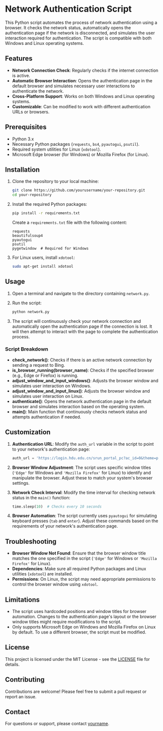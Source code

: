 # Network Authentication Script

This Python script automates the process of network authentication using a browser. It checks the network status, automatically opens the authentication page if the network is disconnected, and simulates the user interaction required for authentication. The script is compatible with both Windows and Linux operating systems.

## Features

- **Network Connection Check**: Regularly checks if the internet connection is active.
- **Automatic Browser Interaction**: Opens the authentication page in the default browser and simulates necessary user interactions to authenticate the network.
- **Cross-Platform Support**: Works on both Windows and Linux operating systems.
- **Customizable**: Can be modified to work with different authentication URLs or browsers.

## Prerequisites

- Python 3.x
- Necessary Python packages (`requests`, `bs4`, `pyautogui`, `psutil`).
- Required system utilities for Linux (`xdotool`).
- Microsoft Edge browser (for Windows) or Mozilla Firefox (for Linux).

## Installation

1. Clone the repository to your local machine:

    ```bash
    git clone https://github.com/yourusername/your-repository.git
    cd your-repository
    ```

2. Install the required Python packages:

    ```bash
    pip install -r requirements.txt
    ```

    Create a `requirements.txt` file with the following content:

    ```plaintext
    requests
    beautifulsoup4
    pyautogui
    psutil
    pygetwindow  # Required for Windows
    ```

3. For Linux users, install `xdotool`:

    ```bash
    sudo apt-get install xdotool
    ```

## Usage

1. Open a terminal and navigate to the directory containing `network.py`.

2. Run the script:

    ```bash
    python network.py
    ```

3. The script will continuously check your network connection and automatically open the authentication page if the connection is lost. It will then attempt to interact with the page to complete the authentication process.

### Script Breakdown

- **check_network()**: Checks if there is an active network connection by sending a request to Bing.
- **is_browser_running(browser_name)**: Checks if the specified browser (e.g., Edge or Firefox) is running.
- **adjust_window_and_input_windows()**: Adjusts the browser window and simulates user interaction on Windows.
- **adjust_window_and_input_linux()**: Adjusts the browser window and simulates user interaction on Linux.
- **authenticate()**: Opens the network authentication page in the default browser and simulates interaction based on the operating system.
- **main()**: Main function that continuously checks network status and attempts authentication if needed.

## Customization

1. **Authentication URL**: Modify the `auth_url` variable in the script to point to your network's authentication page:

    ```python
    auth_url = 'https://login.hdu.edu.cn/srun_portal_pc?ac_id=0&theme=pro'
    ```

2. **Browser Window Adjustment**: The script uses specific window titles (`'Edge'` for Windows and `'Mozilla Firefox'` for Linux) to identify and manipulate the browser. Adjust these to match your system's browser settings.

3. **Network Check Interval**: Modify the time interval for checking network status in the `main()` function:

    ```python
    time.sleep(10)  # Checks every 10 seconds
    ```

4. **Browser Automation**: The script currently uses `pyautogui` for simulating keyboard presses (`tab` and `enter`). Adjust these commands based on the requirements of your network's authentication page.

## Troubleshooting

- **Browser Window Not Found**: Ensure that the browser window title matches the one specified in the script (`'Edge'` for Windows or `'Mozilla Firefox'` for Linux).
- **Dependencies**: Make sure all required Python packages and Linux utilities (`xdotool`) are installed.
- **Permissions**: On Linux, the script may need appropriate permissions to control the browser window using `xdotool`.

## Limitations

- The script uses hardcoded positions and window titles for browser automation. Changes to the authentication page's layout or the browser window titles might require modifications to the script.
- Only supports Microsoft Edge on Windows and Mozilla Firefox on Linux by default. To use a different browser, the script must be modified.

## License

This project is licensed under the MIT License - see the [LICENSE](LICENSE) file for details.

## Contributing

Contributions are welcome! Please feel free to submit a pull request or report an issue.

## Contact

For questions or support, please contact [yourname](mailto:yourname@example.com).

